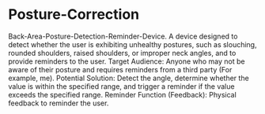 # Posture-Correction
Back-Area-Posture-Detection-Reminder-Device. A device designed to detect whether the user is exhibiting unhealthy postures, such as slouching, rounded shoulders, raised shoulders, or improper neck angles, and to provide reminders to the user.
Target Audience:
Anyone who may not be aware of their posture and requires reminders from a third party (For example, me).
Potential Solution:
Detect the angle, determine whether the value is within the specified range, and trigger a reminder if the value exceeds the specified range.
Reminder Function (Feedback):
Physical feedback to reminder the user.
